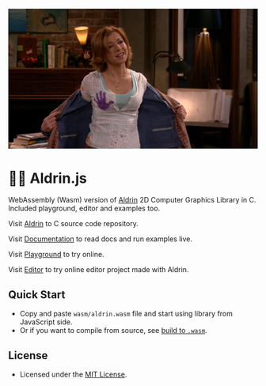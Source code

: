 <p align="center">
    <img src="img/lily_aldrin.png">
</p>

# 👩‍🦰 Aldrin.js
WebAssembly (Wasm) version of [Aldrin](https://github.com/orhanemree/aldrin) 2D Computer Graphics Library in C. Included playground, editor and examples too.

Visit [Aldrin](https://github.com/orhanemree/aldrin) to C source code repository.

Visit [Documentation](https://orhanemree.github.io/aldrin.js/reference.html) to read docs and run examples live.

Visit [Playground](https://orhanemree.github.io/aldrin.js/playground.html) to try online.

Visit [Editor](https://orhanemree.github.io/aldrin.js/editor.html) to try online editor project made with Aldrin.

## Quick Start
* Copy and paste `wasm/aldrin.wasm` file and start using library from JavaScript side.
* Or if you want to compile from source, see [build to `.wasm`](https://github.com/orhanemree/aldrin#build).

## License
* Licensed under the [MIT License](LICENSE).